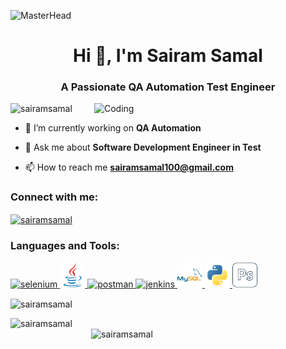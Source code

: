 ![MasterHead](https://raw.githubusercontent.com/santoshkrsah/upload/master/automationa%20testing%20banner.gif?token=GHSAT0AAAAAACTH57YFDELDSYA3FHQK2I6OZTAS47A)
<h1 align="center">Hi 👋, I'm Sairam Samal</h1>
<h3 align="center">A Passionate QA Automation Test Engineer</h3>
<img align="right" alt="Coding" width="370"  src="https://raw.githubusercontent.com/santoshkrsah/upload/master/programmer%20gif.gif?token=GHSAT0AAAAAACTH57YEZPTENKHITSBL6JKCZTAS6YA">

<p align="left"> <img src="https://komarev.com/ghpvc/?username=sairamsamal&label=Profile%20views&color=04b928&style=flat" alt="sairamsamal" /> </p>

- 🔭 I’m currently working on **QA Automation**

- 💬 Ask me about **Software Development Engineer in Test**

- 📫 How to reach me **sairamsamal100@gmail.com**

<h3 align="left">Connect with me:</h3>
<p align="left">
<a href="https://in.linkedin.com/in/sairamsamal" target="blank"><img align="center" src="https://raw.githubusercontent.com/rahuldkjain/github-profile-readme-generator/master/src/images/icons/Social/linked-in-alt.svg" alt="sairamsamal" height="30" width="40" /></a>
</p>

<h3 align="left">Languages and Tools:</h3>
<p align="left"> </a> <a href="https://www.selenium.dev" target="_blank" rel="noreferrer"> <img src="https://raw.githubusercontent.com/detain/svg-logos/780f25886640cef088af994181646db2f6b1a3f8/svg/selenium-logo.svg" alt="selenium" width="40" height="40"/> </a> 
<a href="https://www.java.com" target="_blank" rel="noreferrer"> <img src="https://raw.githubusercontent.com/devicons/devicon/master/icons/java/java-original.svg" alt="java" width="40" height="40"/> </a>
<a href="https://postman.com" target="_blank" rel="noreferrer"> <img src="https://www.vectorlogo.zone/logos/getpostman/getpostman-icon.svg" alt="postman" width="40" height="40"/> </a> 
<a href="https://www.jenkins.io" target="_blank" rel="noreferrer"> <img src="https://www.vectorlogo.zone/logos/jenkins/jenkins-icon.svg" alt="jenkins" width="40" height="40"/> </a> 
<a href="https://www.mysql.com/" target="_blank" rel="noreferrer"> <img src="https://raw.githubusercontent.com/devicons/devicon/master/icons/mysql/mysql-original-wordmark.svg" alt="mysql" width="40" height="40"/> </a>
<a href="https://www.python.org" target="_blank" rel="noreferrer"> <img src="https://raw.githubusercontent.com/devicons/devicon/master/icons/python/python-original.svg" alt="python" width="40" height="40"/> </a>
<a href="https://www.photoshop.com/en" target="_blank" rel="noreferrer"> <img src="https://raw.githubusercontent.com/devicons/devicon/master/icons/photoshop/photoshop-line.svg" alt="photoshop" width="40" height="40"/> </a> </p>



<p><img align="center" width="350" src="https://github-readme-stats.vercel.app/api/top-langs?username=sairamsamal&show_icons=true&theme=dark&text_color=51e17c&locale=en&layout=compact" alt="sairamsamal" /></p>

<p><img align="left" width="400" src="https://github-readme-streak-stats.herokuapp.com/?user=sairamsamal&theme=dark" alt="sairamsamal" /></p>

<p>&nbsp;<img align="right" width="375" src="https://github-readme-stats.vercel.app/api?username=sairamsamal&show_icons=true&theme=radical&locale=en" alt="sairamsamal" /></p>
